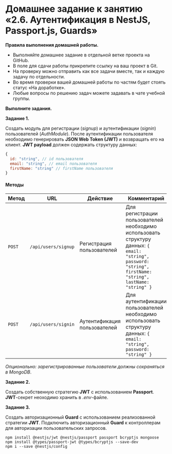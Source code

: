 # Домашнее задание к занятию «2.6. Аутентификация в NestJS, Passport.js, Guards»

**Правила выполнения домашней работы.**
* Выполняйте домашнее задание в отдельной ветке проекта на GitHub.
* В поле для сдачи работы прикрепите ссылку на ваш проект в Git.
* На проверку можно отправить как все задачи вместе, так и каждую задачу по отдельности. 
* Во время проверки вашей домашней работы по частям будет стоять статус «На доработке».
* Любые вопросы по решению задач можете задавать в чате учебной группы.

**Выполните задания.**

**Задание 1.**

Создать модуль для регистрации (*signup*) и аутентификации (*signin*) пользователей (*AuthModule*).
После аутентификации пользователя необходимо генерировать **JSON Web Token (JWT)** и возвращать его на клиент.
**JWT payload** должен содержать структуру данных:
```javascript
{
  id: "string", // id пользователя
  email: "string", // email пользователя
  firstName: "string" // firstName пользователя
}
``` 

#### Методы
Метод | URL | Действие | Комментарий
--- | --- | ---  | ---
`POST` | `/api/users/signup` | Регистрация пользователей | Для регистрации пользователей необходимо использовать структуру данных: ``{ email: "string", password: "string", firstName: "string", lastName: "string" }``
`POST` | `/api/users/signin` | Аутентификация пользователей | Для аутентификации пользователей необходимо использовать структуру данных: ``{ email: "string", password: "string" }``

*Опционально: зарегистрированные пользователи должны сохраняться в MongoDB*.

**Задание 2.**

Создать собственную стратегию **JWT** с использованием **Passport**. **JWT**-секрет неоходимо хранить в *.env*-файле.

**Задание 3.**

Создать авторизационный **Guard** с использованием реализованной стратегии **JWT**.
Подключить авторизационный **Guard** к контроллерам для авторизации пользовательских запросов.


```
npm install @nestjs/jwt @nestjs/passport passport bcryptjs mongoose
npm install @types/passport-jwt @types/bcryptjs --save-dev
npm i --save @nestjs/config
```